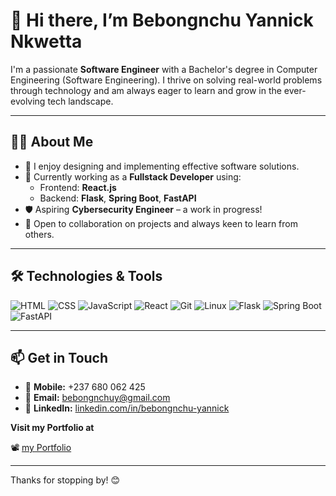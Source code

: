 # 👋 Hi there, I’m Bebongnchu Yannick Nkwetta

I'm a passionate **Software Engineer** with a Bachelor's degree in Computer Engineering (Software Engineering). I thrive on solving real-world problems through technology and am always eager to learn and grow in the ever-evolving tech landscape.

---

## 👨‍💻 About Me

- 🎯 I enjoy designing and implementing effective software solutions.
- 🌱 Currently working as a **Fullstack Developer** using:
  - Frontend: **React.js**
  - Backend: **Flask**, **Spring Boot**, **FastAPI**
- 🛡️ Aspiring **Cybersecurity Engineer** – a work in progress!
- 🤝 Open to collaboration on projects and always keen to learn from others.

---

## 🛠️ Technologies & Tools

![HTML](https://img.shields.io/badge/-HTML5-E34F26?style=flat&logo=html5&logoColor=white)
![CSS](https://img.shields.io/badge/-CSS3-1572B6?style=flat&logo=css3&logoColor=white)
![JavaScript](https://img.shields.io/badge/-JavaScript-F7DF1E?style=flat&logo=javascript&logoColor=black)
![React](https://img.shields.io/badge/-React-61DAFB?style=flat&logo=react&logoColor=black)
![Git](https://img.shields.io/badge/-Git-F05032?style=flat&logo=git&logoColor=white)
![Linux](https://img.shields.io/badge/-Linux-FCC624?style=flat&logo=linux&logoColor=black)
![Flask](https://img.shields.io/badge/-Flask-000000?style=flat&logo=flask)
![Spring Boot](https://img.shields.io/badge/-Spring%20Boot-6DB33F?style=flat&logo=spring-boot&logoColor=white)
![FastAPI](https://img.shields.io/badge/-FastAPI-009688?style=flat&logo=fastapi&logoColor=white)

---

## 📫 Get in Touch

- 📱 **Mobile:** +237 680 062 425  
- 📧 **Email:** [bebongnchuy@gmail.com](mailto:bebongnchuy@gmail.com)  
- 🔗 **LinkedIn:** [linkedin.com/in/bebongnchu-yannick](https://www.linkedin.com/in/bebongnchu-yannick)

**Visit my Portfolio at**

📽️  [my Portfolio](https://portfolio-v1-h66z.onrender.com/)  

---

Thanks for stopping by! 😊
